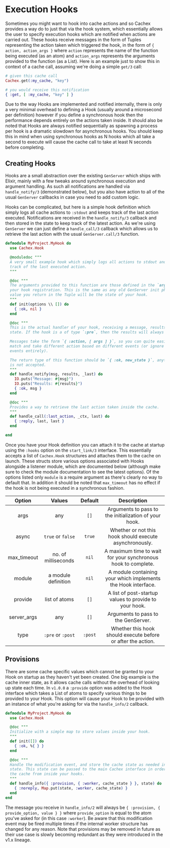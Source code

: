 # Execution Hooks

Sometimes you might want to hook into cache actions and so Cachex provides a way do to just that via the hook system, which essentially allows the user to specify execution hooks which are notified when actions are carried out. These hooks receive messages in the form of Tuples representing the action taken which triggered the hook, in the form of `{ action, action_args }` where `action` represents the name of the function being executed (as an atom) and `action_args` represents the arguments provided to the function (as a List). Here is an example just to show this in context of a cache call, assuming we're doing a simple `get/3` call:

```elixir
# given this cache call
Cachex.get(:my_cache, "key")

# you would receive this notification
{ :get, [ :my_cache, "key" ] }
```

Due to the way Hooks are implemented and notified internally, there is only a very minimal overhead to defining a Hook (usually around a microsecond per definition) however if you define a synchronous hook then the performance depends entirely on the actions taken inside. It should also be noted that Hooks are always notified sequentially as spawning a process per hook is a dramatic slowdown for asynchronous hooks. You should keep this in mind when using synchronous hooks as N hooks which all take a second to execute will cause the cache call to take at least N seconds before completing.

## Creating Hooks

Hooks are a small abstraction over the existing `GenServer` which ships with Elixir, mainly with a few tweaks around synchronous execution and argument handling. As such all notifications are handled via `handle_notify/3` (demonstrated below), but you also have action to all of the usual `GenServer` callbacks in case you need to add custom logic.

Hooks can be complicated, but here is a simple hook definition which simply logs all cache actions to `:stdout` and keeps track of the last action executed. Notifications are received in the `handle_notify/3` callback and then stored in the state to keep track of the latest action. As we're using `GenServer` we can just define a `handle_call/3` callback which allows us to retrieve the last action with the usual `GenServer.call/3` function.

```elixir
defmodule MyProject.MyHook do
  use Cachex.Hook

  @moduledoc """
  A very small example hook which simply logs all actions to stdout and keeps
  track of the last executed action.
  """

  @doc """
  The arguments provided to this function are those defined in the `args` key of
  your hook registration. This is the same as any old GenServer init phase. The
  value you return in the Tuple will be the state of your hook.
  """
  def init(options \\ []) do
    { :ok, nil }
  end

  @doc """
  This is the actual handler of your hook, receiving a message, results and the
  state. If the hook is a of type `:pre`, then the results will always be `nil`.

  Messages take the form `{ :action, [ args ] }`, so you can quite easily pattern
  match and take different action based on different events (or ignore certain
  events entirely).

  The return type of this function should be `{ :ok, new_state }`, anything else
  is not accepted.
  """
  def handle_notify(msg, results, _last) do
    IO.puts("Message: #{msg}")
    IO.puts("Results: #{results}")
    { :ok, msg }
  end

  @doc """
  Provides a way to retrieve the last action taken inside the cache.
  """
  def handle_call(:last_action, _ctx, last) do
    { :reply, last, last }
  end

end
```

Once you have your Hook definition you can attach it to the cache at startup using the `:hooks` option on the `start_link/3` interface. This essentially accepts a list of `Cachex.Hook` structures and attaches them to the cache on launch. These structs store various options associated with Hooks alongside a listener module, which are documented below (although make sure to check the module documentation to see the latest options). Of the options listed only `module` is a require argument as there's clearly no way to default that. In addition it should be noted that `max_timeout` has no effect if the hook is not being executed in a synchronous fashion.

|   Option  |       Values       | Default |                          Description                           |
|:---------:|:------------------:|:-------:|:--------------------------------------------------------------:|
|    args   |        any         |   `[]`  |      Arguments to pass to the initialization of your hook.     |
|   async   | `true` or `false`  |  `true` |     Whether or not this hook should execute asynchronously.    |
|max_timeout| no. of milliseconds|  `nil`  | A maximum time to wait for your synchronous hook to complete.  |
|   module  | a module definition|  `nil`  | A module containing your which implements the Hook interface.  |
|  provide  |    list of atoms   |   `[]`  |      A list of post-startup values to provide to your hook.    |
|server_args|        any         |   `[]`  |              Arguments to pass to the GenServer.               |
|   type    | `:pre` or `:post`  | `:post` |   Whether this hook should execute before or after the action. |

## Provisions

There are some cache specific values which cannot be granted to your Hook on startup as they haven't yet been created. One big example is the cache inner state, as it allows cache calls without the overhead of looking up state each time. In `v1.0.0` a `:provide` option was added to the Hook interface which takes a List of atoms to specify various things to be provided to your Hook. This option will cause your Hook to be provided with an instance of what you're asking for via the `handle_info/2` callback.

```elixir
defmodule MyProject.MyHook do
  use Cachex.Hook

  @doc """
  Initialize with a simple map to store values inside your hook.
  """
  def init([]) do
    { :ok, %{ } }
  end

  @doc """
  Handle the modification event, and store the cache state as needed inside your
  state. This state can be passed to the main Cachex interface in order to call
  the cache from inside your hooks.
  """
  def handle_info({ :provision, { :worker, cache_state } }, state) do
    { :noreply, Map.put(state, :worker, cache_state) }
  end
end
```

The message you receive in `handle_info/2` will always be `{ :provision, { provide_option, value } }` where `provide_option` is equal to the atom you've asked for (in this case `:worker`). Be aware that this modification event may be fired multiple times if the internal worker structure has changed for any reason. Note that provisions may be removed in future as their use case is slowly becoming redundant as they were introduced in the v1.x lineage.
